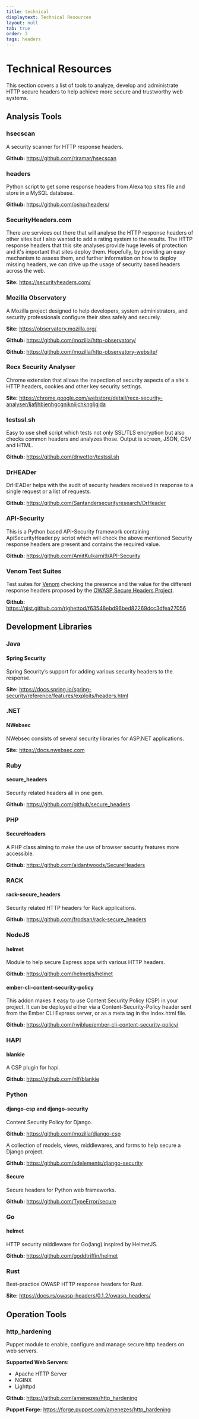 ```yaml
---
title: technical
displaytext: Technical Resources
layout: null
tab: true
order: 3
tags: headers
---
```


# Technical Resources

This section covers a list of tools to analyze, develop and administrate HTTP secure headers to help achieve more secure and trustworthy web systems.

## Analysis Tools

### hsecscan

A security scanner for HTTP response headers.

**Github:** <https://github.com/riramar/hsecscan>

### headers

Python script to get some response headers from Alexa top sites file and store in a MySQL database.

**Github:** <https://github.com/oshp/headers/>

### SecurityHeaders.com

There are services out there that will analyse the HTTP response headers of other sites but I also wanted to add a rating system to the results. The HTTP response headers that this site analyses provide huge levels of protection and it's important that sites deploy them. Hopefully, by providing an easy mechanism to assess them, and further information on how to deploy missing headers, we can drive up the usage of security based headers across the web.

**Site:** <https://securityheaders.com/>

### Mozilla Observatory

A Mozilla project designed to help developers, system administrators, and security professionals configure their sites safely and securely.

**Site:** <https://observatory.mozilla.org/>

**Github:** <https://github.com/mozilla/http-observatory/>

**Github:** <https://github.com/mozilla/http-observatory-website/>

### Recx Security Analyser

Chrome extension that allows the inspection of security aspects of a site's HTTP headers, cookies and other key security settings.

**Site:** <https://chrome.google.com/webstore/detail/recx-security-analyser/ljafjhbjenhgcgnikniijchkngljgjda>

### testssl.sh

Easy to use shell script which tests not only SSL/TLS encryption but also checks common headers and analyzes those. Output is screen, JSON, CSV and HTML.

**Github:** <https://github.com/drwetter/testssl.sh>

### DrHEADer

DrHEADer helps with the audit of security headers received in response to a single request or a list of requests.

**Github:** <https://github.com/Santandersecurityresearch/DrHeader>

### API-Security

This is a Python based API-Security framework containing ApiSecurityHeader.py script which will check the above mentioned Security response headers are present and contains the required value.

**Github:** <https://github.com/AmitKulkarni9/API-Security>

### Venom Test Suites

Test suites for [Venom](https://github.com/ovh/venom) checking the presence and the value for the different response headers proposed by the [OWASP Secure Headers Project](https://owasp.org/www-project-secure-headers/).

**Github:** <https://gist.github.com/righettod/f63548ebd96bed82269dcc3dfea27056>

## Development Libraries

### Java

#### Spring Security

Spring Security’s support for adding various security headers to the response.

**Site:** <https://docs.spring.io/spring-security/reference/features/exploits/headers.html>

### .NET

#### NWebsec

NWebsec consists of several security libraries for ASP.NET applications.

**Site:** <https://docs.nwebsec.com>

### Ruby

#### secure_headers

Security related headers all in one gem.

**Github:** <https://github.com/github/secure_headers>

### PHP

#### SecureHeaders

A PHP class aiming to make the use of browser security features more accessible.

**Github:** <https://github.com/aidantwoods/SecureHeaders>

### RACK

#### rack-secure_headers

Security related HTTP headers for Rack applications.

**Github:** <https://github.com/frodsan/rack-secure_headers>

### NodeJS

#### helmet

Module to help secure Express apps with various HTTP headers.

**Github:** <https://github.com/helmetjs/helmet>

#### ember-cli-content-security-policy

This addon makes it easy to use Content Security Policy (CSP) in your project. It can be deployed either via a Content-Security-Policy header sent from the Ember CLI Express server, or as a meta tag in the index.html file.

**Github:** <https://github.com/rwjblue/ember-cli-content-security-policy/>

### HAPI

#### blankie

A CSP plugin for hapi.

**Github:** <https://github.com/nlf/blankie>

### Python

#### django-csp and django-security

Content Security Policy for Django.

**Github:** <https://github.com/mozilla/django-csp>

A collection of models, views, middlewares, and forms to help secure a Django project.

**Github:** <https://github.com/sdelements/django-security>

#### Secure

Secure headers for Python web frameworks.

**Github:** <https://github.com/TypeError/secure>

### Go

#### helmet

HTTP security middleware for Go(lang) inspired by HelmetJS.

**Github:** <https://github.com/goddtriffin/helmet>

### Rust

Best-practice OWASP HTTP response headers for Rust.

**Site:** <https://docs.rs/owasp-headers/0.1.2/owasp_headers/>

## Operation Tools

### http_hardening

Puppet module to enable, configure and manage secure http headers on web servers.

**Supported Web Servers:**

- Apache HTTP Server
- NGINX
- Lighttpd

**Github:** <https://github.com/amenezes/http_hardening>  

**Puppet Forge:** <https://forge.puppet.com/amenezes/http_hardening>
